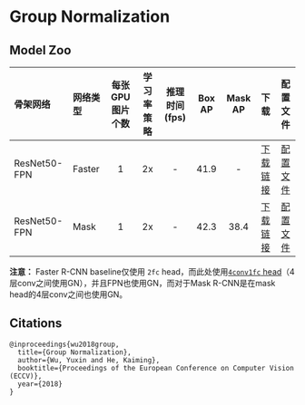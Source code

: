 # Group Normalization

## Model Zoo

| 骨架网络         | 网络类型        | 每张GPU图片个数 | 学习率策略 |推理时间(fps)| Box AP | Mask AP |  下载  | 配置文件 |
| :------------- | :------------- | :-----------: | :------: | :--------: |:-----: | :-----: | :----: | :----: |
| ResNet50-FPN   | Faster         |    1          |   2x     |    -       |  41.9  |    -    | [下载链接](https://paddlemodels.bj.bcebos.com/object_detection/dygraph/faster_rcnn_r50_fpn_gn_2x_coco.pdparams) | [配置文件](https://github.com/PaddlePaddle/PaddleDetection/tree/master/dygraph/configs/gn/faster_rcnn_r50_fpn_gn_2x_coco.yml) |
| ResNet50-FPN   | Mask           |    1          |   2x     |    -       |  42.3   |  38.4  | [下载链接](https://paddlemodels.bj.bcebos.com/object_detection/dygraph/mask_rcnn_r50_fpn_gn_2x_coco.pdparams) | [配置文件](https://github.com/PaddlePaddle/PaddleDetection/tree/master/dygraph/configs/gn/mask_rcnn_r50_fpn_gn_2x_coco.yml) |

**注意：** Faster R-CNN baseline仅使用 `2fc` head，而此处使用[`4conv1fc` head](https://arxiv.org/abs/1803.08494)（4层conv之间使用GN），并且FPN也使用GN，而对于Mask R-CNN是在mask head的4层conv之间也使用GN。

## Citations
```
@inproceedings{wu2018group,
  title={Group Normalization},
  author={Wu, Yuxin and He, Kaiming},
  booktitle={Proceedings of the European Conference on Computer Vision (ECCV)},
  year={2018}
}
```
